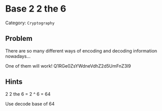 # Base 2 2 the 6

Category: `Cryptography`

## Problem
There are so many different ways of encoding and decoding information nowadays... 

One of them will work! Q1RGe0ZsYWdneVdhZ2d5UmFnZ3l9

## Hints
2 2 the 6 = 2 ^ 6 = 64

Use decode base of 64